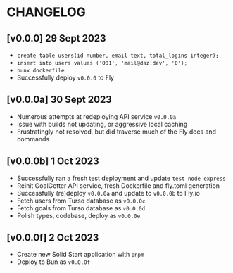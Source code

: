 # CHANGELOG

## [v0.0.0] 29 Sept 2023
- `create table users(id number, email text, total_logins integer);`
- `insert into users values ('001', 'mail@daz.dev', '0');`
- `bunx dockerfile` 
- Successfully deploy `v0.0.0` to Fly

## [v0.0.0a] 30 Sept 2023
- Numerous attempts at redeploying API service `v0.0.0a`
- Issue with builds not updating, or aggressive local caching
- Frustratingly not resolved, but did traverse much of the Fly docs and commands

## [v0.0.0b] 1 Oct 2023
- Successfully ran a fresh test deployment and update `test-node-express`
- Reinit GoalGetter API service, fresh Dockerfile and fly.toml generation
- Successfully (re)deploy `v0.0.0a` and update to `v0.0.0b` to Fly.io
- Fetch users from Turso database as `v0.0.0c`
- Fetch goals from Turso database as `v0.0.0d`
- Polish types, codebase, deploy as `v0.0.0e`

## [v0.0.0f] 2 Oct 2023
- Create new Solid Start application with `pnpm`
- Deploy to Bun as `v0.0.0f`
